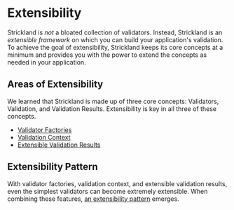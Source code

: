 # Extensibility

Strickland is *not* a bloated collection of validators. Instead, Strickland is an *extensible framework* on which you can build your application's validation. To achieve the goal of extensibility, Strickland keeps its core concepts at a minimum and provides you with the power to extend the concepts as needed in your application.

## Areas of Extensibility

We learned that Strickland is made up of three core concepts: Validators, Validation, and Validation Results. Extensibility is key in all three of these concepts.

* [Validator Factories](/docs/2-Extensibility/ValidatorFactories.md)
* [Validation Context](/docs/2-Extensibility/ValidationContext.md)
* [Extensible Validation Results](/docs/2-Extensibility/ValidationResults.md)

## Extensibility Pattern

With validator factories, validation context, and extensible validation results, even the simplest validators can become extremely extensible. When combining these features, [an extensibility pattern](/docs/2-Extensibility/Pattern.md) emerges.
